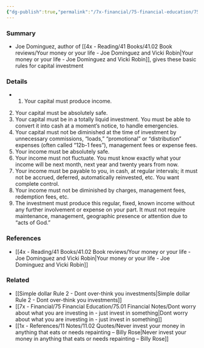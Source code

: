 ```yaml
---
{"dg-publish":true,"permalink":"/7x-financial/75-financial-education/75-01-financial-notes/joe-dominguez-rules-for-investment/","title":"Joe Dominguez rules for investment","dgShowBacklinks":false}
---
```



### Summary
- Joe Dominguez, author of [[4x - Reading/41 Books/41.02 Book reviews/Your money or your life - Joe Dominguez and Vicki Robin\|Your money or your life - Joe Dominguez and Vicki Robin]], gives these basic rules for capital investment

### Details
- 1. Your capital must produce income.
2. Your capital must be absolutely safe.
3. Your capital must be in a totally liquid investment. You must be able to convert it into cash at a moment’s notice, to handle emergencies.
4. Your capital must not be diminished at the time of investment by unnecessary commissions, “loads,” “promotional” or “distribution” expenses (often called “12b-1 fees”), management fees or expense fees.
5. Your income must be absolutely safe.
6. Your income must not fluctuate. You must know exactly what your income will be next month, next year and twenty years from now.
7. Your income must be payable to you, in cash, at regular intervals; it must not be accrued, deferred, automatically reinvested, etc. You want complete control.
8. Your income must not be diminished by charges, management fees, redemption fees, etc.
9. The investment must produce this regular, fixed, known income without any further involvement or expense on your part. It must not require maintenance, management, geographic presence or attention due to “acts of God.”


### References
- [[4x - Reading/41 Books/41.02 Book reviews/Your money or your life - Joe Dominguez and Vicki Robin\|Your money or your life - Joe Dominguez and Vicki Robin]]

### Related
- [[Simple dollar Rule 2 - Dont over-think you investments\|Simple dollar Rule 2 - Dont over-think you investments]]
- [[7x - Financial/75 Financial Education/75.01 Financial Notes/Dont worry about what you are investing in - just invest in something\|Dont worry about what you are investing in - just invest in something]]
- [[1x - References/11 Notes/11.02 Quotes/Never invest your money in anything that eats or needs repainting – Billy Rose\|Never invest your money in anything that eats or needs repainting – Billy Rose]]